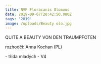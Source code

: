```yaml
---
title: NVP Floracanis Olomouc
date: 2019-09-07T20:42:50.080Z
tags: '2019'
image: /uploads/Beauty olo.jpg
---
```

QUITE A BEAUTY VON DEN TRAUMPFOTEN

rozhodčí: Anna Kochan (PL)

\- třída mladých - V4
